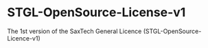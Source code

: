 # STGL-OpenSource-License-v1
The 1st version of the SaxTech General Licence (STGL-OpenSource-Licence-v1)
